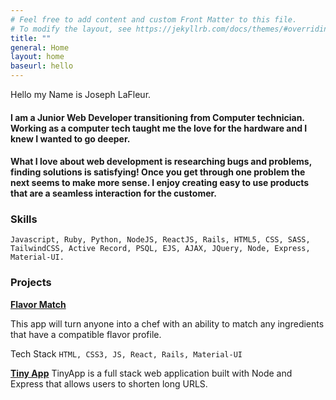 ```yaml
---
# Feel free to add content and custom Front Matter to this file.
# To modify the layout, see https://jekyllrb.com/docs/themes/#overriding-theme-defaults
title: ""
general: Home
layout: home
baseurl: hello
---
```


Hello my Name is Joseph LaFleur.


#### I am a Junior Web Developer transitioning from Computer technician. Working as a computer tech taught me the love for the hardware and I knew I wanted to go deeper. 
#### What I love about web development is researching bugs and problems, finding solutions is satisfying!  Once you get through one problem the next seems to make more sense. I enjoy creating easy to use products that are a seamless interaction for the customer.

### Skills

```Javascript, Ruby, Python, NodeJS, ReactJS, Rails, HTML5, CSS, SASS, TailwindCSS, Active Record, PSQL, EJS, AJAX, JQuery, Node, Express, Material-UI.```


### Projects
**[Flavor Match]**

This app will turn anyone into a chef with an ability to match any ingredients that have a compatible flavor profile.

Tech Stack
``HTML, CSS3, JS, React, Rails, Material-UI``

**[Tiny App]**
TinyApp is a full stack web application built with Node and Express that allows users to shorten long URLS.


[Flavor Match]:https://github.com/jlafleur93/feb3cohort_final_project
[Tiny App]:https://github.com/jlafleur93/tinyapp